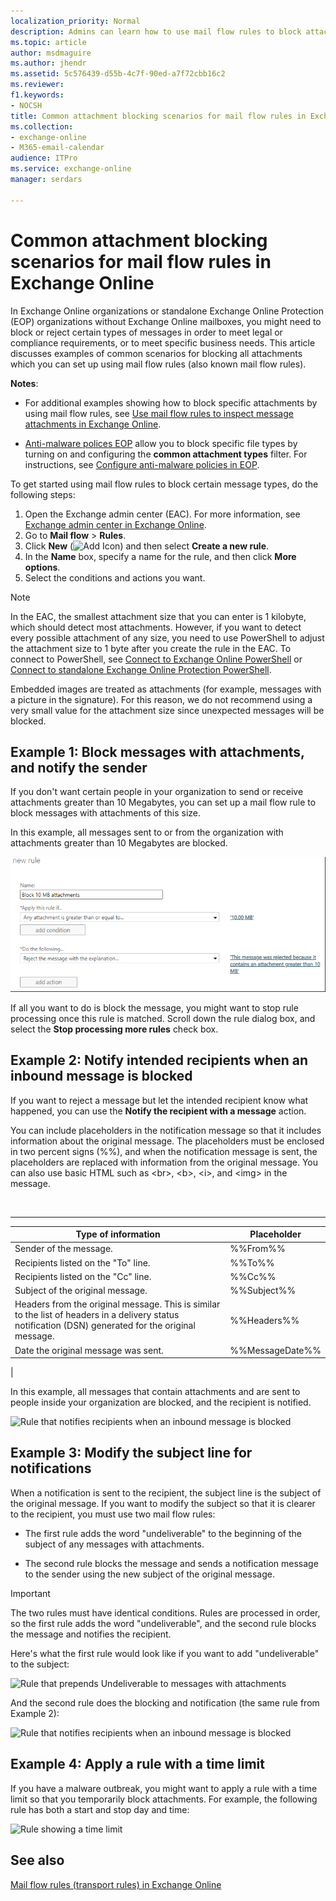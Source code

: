 ```yaml
---
localization_priority: Normal
description: Admins can learn how to use mail flow rules to block attachments in Exchange Online.
ms.topic: article
author: msdmaguire
ms.author: jhendr
ms.assetid: 5c576439-d55b-4c7f-90ed-a7f72cbb16c2
ms.reviewer: 
f1.keywords:
- NOCSH
title: Common attachment blocking scenarios for mail flow rules in Exchange Online
ms.collection: 
- exchange-online
- M365-email-calendar
audience: ITPro
ms.service: exchange-online
manager: serdars

---
```


# Common attachment blocking scenarios for mail flow rules in Exchange Online

In Exchange Online organizations or standalone Exchange Online Protection (EOP) organizations without Exchange Online mailboxes, you might need to block or reject certain types of messages in order to meet legal or compliance requirements, or to meet specific business needs. This article discusses examples of common scenarios for blocking all attachments which you can set up using mail flow rules (also known mail flow rules).

**Notes**:

- For additional examples showing how to block specific attachments by using mail flow rules, see [Use mail flow rules to inspect message attachments in Exchange Online](inspect-message-attachments.md).

- [Anti-malware polices EOP](/microsoft-365/security/office-365-security/anti-malware-protection#anti-malware-policies) allow you to block specific file types by turning on and configuring the **common attachment types** filter. For instructions, see [Configure anti-malware policies in EOP](https://docs.microsoft.com/microsoft-365/security/office-365-security/configure-anti-malware-policies?view=o365-worldwide).

To get started using mail flow rules to block certain message types, do the following steps:

1. Open the Exchange admin center (EAC). For more information, see [Exchange admin center in Exchange Online](../../exchange-admin-center.md).
2. Go to **Mail flow** \> **Rules**.
3. Click **New** (![Add Icon](../../media/ITPro_EAC_AddIcon.gif)) and then select **Create a new rule**.
4. In the **Name** box, specify a name for the rule, and then click **More options**.
5. Select the conditions and actions you want.

> [!NOTE]
> In the EAC, the smallest attachment size that you can enter is 1 kilobyte, which should detect most attachments. However, if you want to detect every possible attachment of any size, you need to use PowerShell to adjust the attachment size to 1 byte after you create the rule in the EAC. To connect to PowerShell, see [Connect to Exchange Online PowerShell](/powershell/exchange/connect-to-exchange-online-powershell) or [Connect to standalone Exchange Online Protection PowerShell](/powershell/exchange/connect-to-exchange-online-protection-powershell).
>
> Embedded images are treated as attachments (for example, messages with a picture in the signature). For this reason, we do not recommend using a very small value for the attachment size since unexpected messages will be blocked.

## Example 1: Block messages with attachments, and notify the sender

If you don't want certain people in your organization to send or receive attachments greater than 10 Megabytes, you can set up a mail flow rule to block messages with attachments of this size.

In this example, all messages sent to or from the organization with attachments greater than 10 Megabytes are blocked.

![Rule that blocks all attachments](../../media/38094183-166f-4ba5-a9cf-242e7d0f4e04.png)

If all you want to do is block the message, you might want to stop rule processing once this rule is matched. Scroll down the rule dialog box, and select the **Stop processing more rules** check box.

## Example 2: Notify intended recipients when an inbound message is blocked

If you want to reject a message but let the intended recipient know what happened, you can use the **Notify the recipient with a message** action.

You can include placeholders in the notification message so that it includes information about the original message. The placeholders must be enclosed in two percent signs (%%), and when the notification message is sent, the placeholders are replaced with information from the original message. You can also use basic HTML such as \<br\>, \<b\>, \<i\>, and \<img\> in the message.

<br>

****

|Type of information|Placeholder|
|---|---|
|Sender of the message.|%%From%%|
|Recipients listed on the "To" line.|%%To%%|
|Recipients listed on the "Cc" line.|%%Cc%%|
|Subject of the original message.|%%Subject%%|
|Headers from the original message. This is similar to the list of headers in a delivery status notification (DSN) generated for the original message.|%%Headers%%|
|Date the original message was sent.|%%MessageDate%%|
|

In this example, all messages that contain attachments and are sent to people inside your organization are blocked, and the recipient is notified.

![Rule that notifies recipients when an inbound message is blocked](../../media/f9a14733-d68a-4528-a736-206325881c47.png)

## Example 3: Modify the subject line for notifications

When a notification is sent to the recipient, the subject line is the subject of the original message. If you want to modify the subject so that it is clearer to the recipient, you must use two mail flow rules:

- The first rule adds the word "undeliverable" to the beginning of the subject of any messages with attachments.

- The second rule blocks the message and sends a notification message to the sender using the new subject of the original message.

> [!IMPORTANT]
> The two rules must have identical conditions. Rules are processed in order, so the first rule adds the word "undeliverable", and the second rule blocks the message and notifies the recipient.

Here's what the first rule would look like if you want to add "undeliverable" to the subject:

![Rule that prepends Undeliverable to messages with attachments](../../media/2552b0bd-c69d-48b4-9e69-267fcaf20e70.png)

And the second rule does the blocking and notification (the same rule from Example 2):

![Rule that notifies recipients when an inbound message is blocked](../../media/f9a14733-d68a-4528-a736-206325881c47.png)

## Example 4: Apply a rule with a time limit

If you have a malware outbreak, you might want to apply a rule with a time limit so that you temporarily block attachments. For example, the following rule has both a start and stop day and time:

![Rule showing a time limit](../../media/bdc8c4d8-72fa-4c5b-97f2-5fe76d50e643.png)

## See also

[Mail flow rules (transport rules) in Exchange Online](mail-flow-rules.md)
